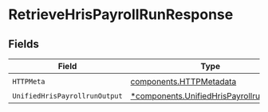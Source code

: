 # RetrieveHrisPayrollRunResponse


## Fields

| Field                                                                                             | Type                                                                                              | Required                                                                                          | Description                                                                                       |
| ------------------------------------------------------------------------------------------------- | ------------------------------------------------------------------------------------------------- | ------------------------------------------------------------------------------------------------- | ------------------------------------------------------------------------------------------------- |
| `HTTPMeta`                                                                                        | [components.HTTPMetadata](../../models/components/httpmetadata.md)                                | :heavy_check_mark:                                                                                | N/A                                                                                               |
| `UnifiedHrisPayrollrunOutput`                                                                     | [*components.UnifiedHrisPayrollrunOutput](../../models/components/unifiedhrispayrollrunoutput.md) | :heavy_minus_sign:                                                                                | N/A                                                                                               |